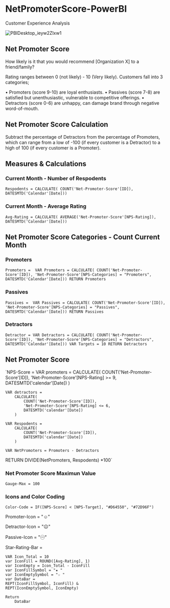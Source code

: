# NetPromoterScore-PowerBI
 Customer Experience Analysis

![PBIDesktop_ieyw2Zlxw1](https://github.com/BrianGwayi/NetPromoterScore-PowerBI/assets/115585139/aab68aee-3284-4f86-a0e6-6376654c8670)

## Net Promoter Score

How likely is it that you would recommend [Organization X] to a friend/family?

Rating ranges between 0 (not likely) - 10 (Very likely).
Customers fall into 3 categories;

• Promoters (score 9-10) are loyal enthusiasts.
• Passives (score 7-8) are satisfied but unenthusiastic, vulnerable to competitive offerings.
• Detractors (score 0-6) are unhappy, can damage brand through negative word-of-mouth.

## Net Promoter Score Calculation

Subtract the percentage of Detractors from the percentage of Promoters, which can range from 
a low of -100 (if every customer is a Detractor) to a high of 100 (if every customer is a Promoter).

## Measures & Calculations

### Current Month - Number of Respodents

`Respodents = CALCULATE(
    COUNT('Net-Promoter-Score'[ID]),
    DATESMTD('Calendar'[Date]))`

### Current Month - Average Rating

`Avg-Rating = CALCULATE(
    AVERAGE('Net-Promoter-Score'[NPS-Rating]),
    DATESMTD('Calendar'[Date]))`

## Net Promoter Score Categories -  Count Current Month
### Promoters
`Promoters = 
    VAR Promoters = CALCULATE(
        COUNT('Net-Promoter-Score'[ID]),
        'Net-Promoter-Score'[NPS-Categories] = "Promoters",
        DATESMTD('Calendar'[Date]))
        RETURN Promoters`

### Passives
`Passives = 
    VAR Passives = CALCULATE(
        COUNT('Net-Promoter-Score'[ID]),
        'Net-Promoter-Score'[NPS-Categories] = "Passives",
        DATESMTD('Calendar'[Date]))
        RETURN Passives`

### Detractors
`Detractor =
VAR Detractors = CALCULATE(
        COUNT('Net-Promoter-Score'[ID]),
        'Net-Promoter-Score'[NPS-Categories] = "Detractors",
        DATESMTD('Calendar'[Date]))
    VAR Targets = 10
        RETURN Detractors`

## Net Promoter Score
`NPS-Score = 
    VAR promoters = 
        CALCULATE(
            COUNT('Net-Promoter-Score'[ID]),
            'Net-Promoter-Score'[NPS-Rating] >= 9,
            DATESMTD('calendar'[Date])
            )

    VAR detractors =
        CALCULATE(
            COUNT('Net-Promoter-Score'[ID]),
            'Net-Promoter-Score'[NPS-Rating] <= 6,
            DATESMTD('calendar'[Date])
        )

    VAR Respodents =
        CALCULATE(
            COUNT('Net-Promoter-Score'[ID]),
            DATESMTD('calendar'[Date])
        )

    VAR NetPromoters = Promoters - Detractors

RETURN
    DIVIDE(NetPromoters, Respodents) *100`

### Net Promoter Score Maximun Value
`Gauge-Max = 100`

### Icons and Color Coding

`Color-Code = IF([NPS-Score] < [NPS-Target], "#D64550", "#72D96F")`


Promoter-Icon = "☺"

Detractor-Icon = "☹"

Passive-Icon = "㊀"

Star-Rating-Bar = 

    VAR Icon_Total = 10
    var IconFill = ROUND([Avg-Rating], 1)
    var IconEmpty = Icon_Total - IconFill
    var IconFillSymbol = "★ "
    var IconEmptySymbol = "☆ "
    var DataBar = 
    REPT(IconFillSymbol, IconFill) &
    REPT(IconEmptySymbol, IconEmpty)

    Return
        DataBar



